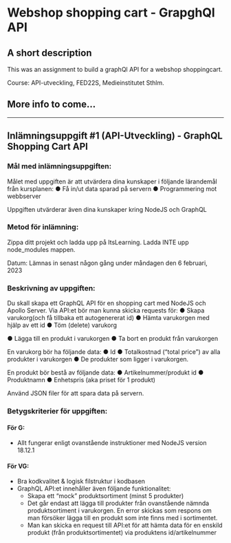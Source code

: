# Webshop shopping cart - GrapghQl API

## A short description 
This was an assignment to build a graphQl API for a webshop shoppingcart.

Course: API-utveckling, FED22S, Medieinstitutet Sthlm.

## More info to come...

---

## Inlämningsuppgift #1 (API-Utveckling) - GraphQL Shopping Cart API

### Mål med inlämningsuppgiften:

Målet med uppgiften är att utvärdera dina kunskaper i följande lärandemål från kursplanen:
● Få in/ut data sparad på servern
● Programmering mot webbserver

Uppgiften utvärderar även dina kunskaper kring NodeJS och GraphQL

### Metod för inlämning:

Zippa ditt projekt och ladda upp på ItsLearning. Ladda INTE upp node_modules mappen.

Datum: Lämnas in senast någon gång under måndagen den 6 februari, 2023

### Beskrivning av uppgiften:

Du skall skapa ett GraphQL API för en shopping cart med NodeJS och Apollo Server. Via
API:et bör man kunna skicka requests för:
● Skapa varukorg(och få tillbaka ett autogenererat id)
● Hämta varukorgen med hjälp av ett id
● Töm (delete) varukorg

● Lägga till en produkt i varukorgen
● Ta bort en produkt från varukorgen

En varukorg bör ha följande data:
● Id
● Totalkostnad (“total price”) av alla produkter i varukorgen
● De produkter som ligger i varukorgen.

En produkt bör bestå av följande data:
● Artikelnummer/produkt id
● Produktnamn
● Enhetspris (aka priset för 1 produkt)

Använd JSON filer för att spara data på servern.

### Betygskriterier för uppgiften:

#### För G:

- Allt fungerar enligt ovanstående instruktioner med NodeJS version 18.12.1

#### För VG:

- Bra kodkvalitet & logisk filstruktur i kodbasen
- GraphQL API:et innehåller även följande funktionalitet:
  - Skapa ett “mock” produktsortiment (minst 5 produkter)
  - Det går endast att lägga till produkter från ovanstående nämnda produktsortiment i varukorgen. En error skickas som respons om man försöker lägga till en produkt som inte finns med i sortimentet.
  - Man kan skicka en request till API:et för att hämta data för en enskild produkt (från produktsortimentet) via produktens id/artikelnummer
